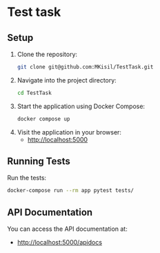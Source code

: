 # Test task

## Setup

1. Clone the repository:
   ```sh
   git clone git@github.com:MKisil/TestTask.git
   ```
2. Navigate into the project directory:
   ```sh
   cd TestTask
   ```
3. Start the application using Docker Compose:
   ```sh
   docker compose up
   ```
4. Visit the application in your browser:
   - [http://localhost:5000](http://localhost:5000)

## Running Tests

Run the tests:
   ```sh
   docker-compose run --rm app pytest tests/
   ```

## API Documentation

You can access the API documentation at:
   - [http://localhost:5000/apidocs](http://localhost:5000/apidocs)

